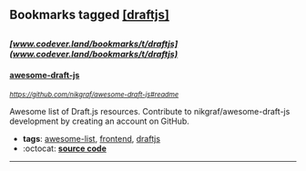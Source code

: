 ## Bookmarks tagged [[draftjs]](https://www.codever.land/search?q=[draftjs])

_<sup><sup>[www.codever.land/bookmarks/t/draftjs](www.codever.land/bookmarks/t/draftjs)</sup></sup>_
---
#### [awesome-draft-js](https://github.com/nikgraf/awesome-draft-js#readme)
_<sup>https://github.com/nikgraf/awesome-draft-js#readme</sup>_

Awesome list of Draft.js resources. Contribute to nikgraf/awesome-draft-js development by creating an account on GitHub.
* **tags**: [awesome-list](../tagged/awesome-list.md), [frontend](../tagged/frontend.md), [draftjs](../tagged/draftjs.md)
* :octocat: **[source code](https://github.com/nikgraf/awesome-draft-js#readme)**
---
